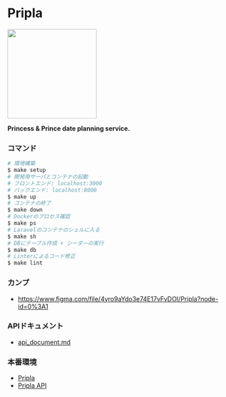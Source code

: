 # Pripla

<img src="./front/assets/images/logo/logo_black.png" width="200px">

**Princess & Prince date planning service.**

### コマンド

```bash
# 環境構築
$ make setup
# 開発用サーバとコンテナの起動
# フロントエンド: localhost:3000
# バックエンド: localhost:8000
$ make up
# コンテナの終了
$ make down
# Dockerのプロセス確認
$ make ps
# Laravelのコンテナのシェルに入る
$ make sh
# DBにテーブル作成 + シーダーの実行
$ make db
# Linterによるコード修正
$ make lint
```

### カンプ

- https://www.figma.com/file/4yro9aYdo3e74E17vFvDOI/Pripla?node-id=0%3A1

### APIドキュメント

- [api_document.md](./api_document.md)

### 本番環境

- [Pripla](https://pripla.uyupun.tech/)
- [Pripla API](https://api.pripla.uyupun.tech/)
